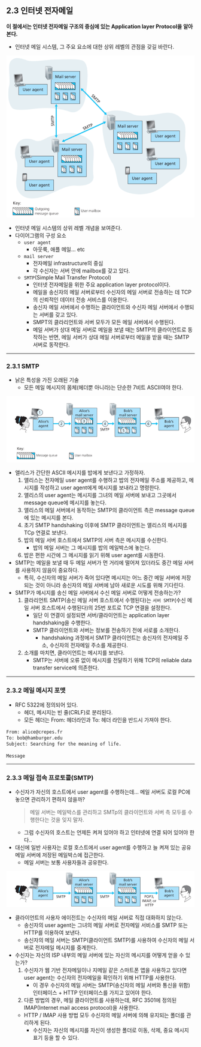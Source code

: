 ## 2.3 인터넷 전자메일

**이 절에서는 인터넷 전자메일 구조의 중심에 있는 Application layer Protocol을 알아본다.**

- 인터넷 메일 시스템, 그 주요 요소에 대한 상위 레벨의 관점을 갖길 바란다.

![Internet_email_outline](../images/2_3_1.png)

- 인터넷 메일 시스템의 상위 레벨 개념을 보여준다.
- 다이어그램의 구성 요소
  - `user agent`
    - 아웃룩, 애플 메일… etc
  - `mail server`
    - 전자메일 infrastructure의 중심
    - 각 수신자는 서버 안에 mailbox를 갖고 있다.
  - `SMTP`(Simple Mail Transfer Protocol)
    - 인터넷 전자메일을 위한 주요 application layer protocol이다.
    - 메일을 송신자의 메일 서버로부터 수신자의 메일 서버로 전송하는 데 TCP의 신뢰적인 데이터 전송 서비스를 이용한다.
    - 송신자 메일 서버에서 수행하는 클라이언트와 수신자 메일 서버에서 수행되는 서버를 갖고 있다.
    - SMPT의 클라리언트와 서버 모두가 모든 메일 서버에서 수행된다.
    - 메일 서버가 상대 메일 서버로 메일을 보낼 때는 SMTP의 클라이언트로 동작하는 반면, 메일 서버가 상대 메일 서버로부터 메일을 받을 때는 SMTP 서버로 동작한다.

---

### 2.3.1 SMTP

- 낡은 특성을 가진 오래된 기술
  - 모든 메일 메시지의 몸체(헤더뿐 아니라)는 단순한 7비트 ASCII여야 한다.

![SMTP](../images/2_3_2.png)

- 앨리스가 간단한 ASCII 메시지를 밥에게 보낸다고 가정하자.
  1. 앨리스는 전자메일 user agent를 수행하고 밥의 전자메일 주소를 제공하고, 메시지를 작성하고 user agent에게 메시지를 보내라고 명령한다.
  2. 앨리스의 user agent는 메시지를 그녀의 메일 서버에 보내고 그곳에서 message queue에 메시지를 놓는다.
  3. 앨리스의 메일 서버에서 동작하는 SMTP의 클라이언트 측은 message queue에 있는 메시지를 본다.
  4. 초기 SMTP handshaking 이후에 SMTP 클라이언트는 앨리스의 메시지를 TCp 연결로 보낸다.
  5. 밥의 메일 서버 호스트에서 SMTP의 서버 측은 메시지를 수신한다.
     - 밥의 메일 서버는 그 메시지를 밥의 메일박스에 놓는다.
  6. 밥은 편한 시간에 그 메시지를 읽기 위해 user agent를 시동한다.
- SMTP는 메일을 보낼 때 두 메일 서버가 먼 거리에 떨어져 있더라도 중간 메일 서버를 사용하지 않음이 중요하다.
  - 특히, 수신자의 메일 서버가 죽어 있다면 메시지는 어느 중간 메일 서버에 저장되는 것이 아니라 송신자의 메일 서버에 남아 새로운 시도를 위해 기다린다.
- SMTP가 메시지를 송신 메일 서버에서 수신 메일 서버로 어떻게 전송하는가?
  1. 클라리언트 SMTP(송신 메일 서버 호스트에서 수행된다)는 `서버 SMTP`(수신 메일 서버 호스트에서 수행된다)의 25번 포트로 TCP 연결을 설정한다.
     - 일단 이 연결이 설정되면 서버/클라이언트는 application layer handshaking을 수행한다.
     - SMTP 클라이언트와 서버는 정보를 전송하기 전에 서로를 소개한다.
       - handshaking 과정에서 SMTP 클라이언트는 송신자의 전자메일 주소, 수신자의 전자메일 주소를 제공한다.
  2. 소개를 마치면, 클라이언트는 메시지를 보낸다.
     - SMTP는 서버에 오류 없이 메시지를 전달하기 위해 TCP의 reliable data transfer service에 의존한다.

---

### 2.3.2 메일 메시지 포맷

- RFC 5322에 정의되어 있다.
  - 헤더, 메시지는 빈 줄(CRLF)로 분리된다.
  - 모든 헤더는 From: 헤더라인과 To: 헤더 라인을 반드시 가져야 한다.

```
From: alice@crepes.fr
To: bob@hamburger.edu
Subject: Searching for the meaning of life.

Message
```

---

### 2.3.3 메일 접속 프로토콜(SMTP)

- 수신자가 자신의 호스트에서 user agent를 수행하는데… 메일 서버도 로컬 PC에 놓으면 관리하기 편하지 않을까?
  > 메일 서버는 메일박스를 관리하고 SMTp의 클라이언트와 서버 측 모두를 수행한다는 것을 잊지 말자.
  - 그럼 수신자의 호스트는 언제든 켜져 있어야 하고 인터넷에 연결 되어 있어야 한다..
- 대신에 일반 사용자는 로컬 호스트에서 user agent를 수행하고 늘 켜져 있는 공유 메일 서버에 저장된 메일박스에 접근한다.
  - 메일 서버는 보통 사용자들과 공유한다.

![SMTP_2](../images/2_3_3.png)

- 클라이언트의 사용자 에이전트는 수신자의 메일 서버로 직접 대화하지 않는다.
  - 송신자의 user agent는 그녀의 메일 서버로 전자메일 서비스를 SMTP 또는 HTTP를 이용하여 보낸다.
  - 송신자의 메일 서버는 SMTP(클라이언트 SMTP)를 사용하여 수신자의 메일 서버로 전자메일 메시지를 중계한다.
- 수신자는 자신의 ISP 내부의 메일 서버에 있는 자신의 메시지를 어떻게 얻을 수 있는가?
  1. 수신자가 웹 기반 전자메일이나 지메일 같은 스마트폰 앱을 사용하고 있다면 user agent는 수신자의 전자메일을 확인하기 위해 HTTP를 사용한다.
     - 이 경우 수신자의 메일 서버는 SMTP(송신자의 메일 서버와 통신을 위함) 인터페이스 + HTTP 인터페이스를 가지고 있어야 한다.
  2. 다른 방법의 경우, 메일 클라이언트를 사용하는데, RFC 3501에 정의된 IMAP(Internet mail access protocol)을 사용한다.
  - HTTP / IMAP 사용 방법 모두 수신자의 메일 서버에 의해 유지되는 폴더를 관리하게 된다.
    - 수신자는 자신의 메시지를 자신이 생성한 폴더로 이동, 삭제, 중요 메시지 표기 등을 할 수 있다.
